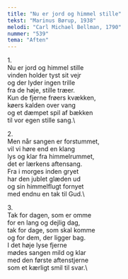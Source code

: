 ```yaml
---
title: "Nu er jord og himmel stille"
tekst: "Marinus Børup, 1938"
melodi: "Carl Michael Bellman, 1790"
nummer: "539"
tema: "Aften"
---
```

1\.\
Nu er jord og himmel stille\
vinden holder tyst sit vejr\
og der lyder ingen trille\
fra de høje, stille træer.\
Kun de fjerne frøers kvækken,\
køers kalden over vang\
og et dæmpet spil af bækken\
til vor egen stille sang.\

2\.\
Men når sangen er forstummet,\
vil vi høre end en klang\
lys og klar fra himmelrummet,\
det er lærkens aftensang.\
Fra i morges inden gryet\
har den jublet glæden ud\
og sin himmelflugt fornyet\
med endnu en tak til Gud.\

3\.\
Tak for dagen, som er omme\
for en lang og dejlig dag,\
tak for dage, som skal komme\
og for dem, der ligger bag.\
I det høje lyse fjerne\
mødes sangen mild og klar\
med den første aftenstjerne\
som et kærligt smil til svar.\
